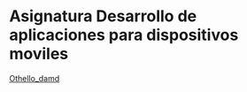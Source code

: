 # Asignatura Desarrollo de aplicaciones para dispositivos moviles
[Othello_damd](https://github.com/Yyandrakk/Othello_damd)

